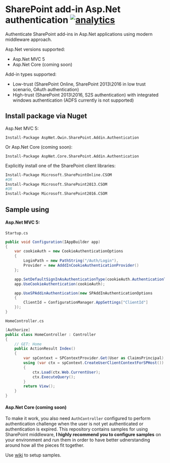 # SharePoint add-in Asp.Net authentication [![analytics](http://www.google-analytics.com/collect?v=1&t=pageview&tid=UA-87971440-5&cid=53bf5757-8d4f-44b3-94c1-1a0f33942f48&dl=https%3A%2F%2Fgithub.com%2Fs-KaiNet%2FSharePoint-AspNet-Authentication)]()  
Authenticate SharePoint add-ins in Asp.Net applications using modern middleware approach.   

Asp.Net versions supported:  
 - Asp.Net MVC 5
 - Asp.Net Core (coming soon)

Add-in types supported: 
 - Low-trust (SharePoint Online, SharePoint 2013\2016 in low trust scenario, OAuth authentication)
 - High-trust (SharePoint 2013\2016, S2S authentication) with integrated windows authentication (ADFS currently is not supported)

## Install package via Nuget

Asp.Net MVC 5:
```
Install-Package AspNet.Owin.SharePoint.Addin.Authentication
```

Or Asp.Net Core (coming soon):
```
Install-Package AspNet.Core.SharePoint.Addin.Authentication
```

Explicitly install one of the SharePoint client libraries:
```bash
Install-Package Microsoft.SharePointOnline.CSOM 
#OR
Install-Package Microsoft.SharePoint2013.CSOM
#OR
Install-Package Microsoft.SharePoint2016.CSOM 
```


## Sample using

#### Asp.Net MVC 5:  

`Startup.cs`
```csharp
public void Configuration(IAppBuilder app)
{
	var cookieAuth = new CookieAuthenticationOptions
	{
		LoginPath = new PathString("/Auth/Login"),
		Provider = new AdddInCookieAuthenticationProvider()
	};

	app.SetDefaultSignInAsAuthenticationType(cookieAuth.AuthenticationType);
	app.UseCookieAuthentication(cookieAuth);

	app.UseSPAddinAuthentication(new SPAddInAuthenticationOptions
	{
		ClientId = ConfigurationManager.AppSettings["ClientId"]
	});
}

```
`HomeController.cs`
```csharp
[Authorize]
public class HomeController : Controller
{
	// GET: Home
	public ActionResult Index()
	{
		var spContext = SPContextProvider.Get(User as ClaimsPrincipal);
		using (var ctx = spContext.CreateUserClientContextForSPHost())
		{
			ctx.Load(ctx.Web.CurrentUser);
			ctx.ExecuteQuery();
		}
		return View();
	}
}
```
#### Asp.Net Core (coming soon)

To make it work, you also need `AuthController` configured to perform authentication challenge when the user is not yet authenticated or authentication is expired. 
This repository contains samples for using SharePoint middleware, **I highly recommend you to configure samples** on your environment and run them in order to have better udnerstanding around how all the pieces fit together. 

Use [wiki](https://github.com/s-KaiNet/SharePoint-AspNet-Authentication/wiki) to setup samples. 